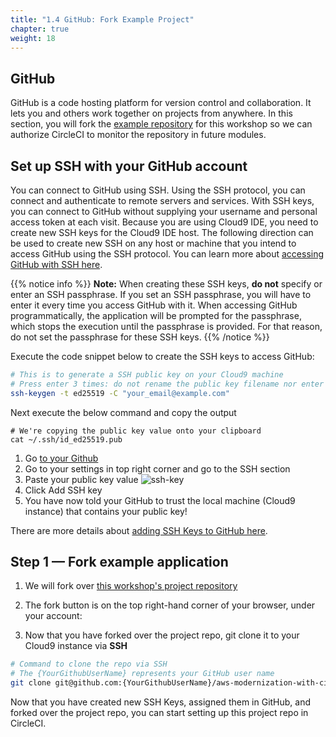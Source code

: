 ```yaml
---
title: "1.4 GitHub: Fork Example Project"
chapter: true
weight: 18
---
```


## GitHub

GitHub is a code hosting platform for version control and collaboration. It lets you and others work together on projects from anywhere. In this section, you will fork the [example repository][1] for this workshop so we can authorize CircleCI to monitor the repository in future modules.

## Set up SSH with your GitHub account

You can connect to GitHub using SSH. Using the SSH protocol, you can connect and authenticate to remote servers and services. With SSH keys, you can connect to GitHub without supplying your username and personal access token at each visit. Because you are using Cloud9 IDE, you need to create new SSH keys for the Cloud9 IDE host. The following direction can be used to create new SSH on any host or machine that you intend to access GitHub using the SSH protocol. You can learn more about [accessing GitHub with SSH here][2].

{{% notice info %}}
**Note:** When creating these SSH keys, **do not** specify or enter an SSH passphrase. If you set an SSH passphrase, you will have to enter it every time you access GitHub with it. When accessing GitHub programmatically, the application will be prompted for the passphrase, which stops the execution until the passphrase is provided. For that reason, do not set the passphrase for these SSH keys.
{{% /notice %}}

Execute the code snippet below to create the SSH keys to access GitHub:

```bash
# This is to generate a SSH public key on your Cloud9 machine
# Press enter 3 times: do not rename the public key filename nor enter the passphrase
ssh-keygen -t ed25519 -C "your_email@example.com"
```

Next execute the below command and copy the output
```
# We're copying the public key value onto your clipboard 
cat ~/.ssh/id_ed25519.pub
```


1. Go [to your Github](https://github.com/) 
2. Go to your settings in top right corner and go to the SSH section
3. Paste your public key value
    ![ssh-key](/images/ssh-key.png)
4. Click Add SSH key
5. You have now told your GitHub to trust the local machine (Cloud9 instance) that contains your public key!

There are more details about [adding SSH Keys to GitHub here][3].

## Step 1 &mdash; Fork example application
 
1. We will fork over [this workshop's project repository][1]

2. The fork button is on the top right-hand corner of your browser, under your account:
    
3. Now that you have forked over the project repo, git clone it to your Cloud9 instance via **SSH** 

```bash
# Command to clone the repo via SSH
# The {YourGithubUserName} represents your GitHub user name
git clone git@github.com:{YourGithubUserName}/aws-modernization-with-circleci.git
```

Now that you have created new SSH Keys, assigned them in GitHub, and forked over the project repo, you can start setting up this project repo in CircleCI.

<!-- URL Links index -->
[1]: https://github.com/CircleCI-Public/aws-circleci-modernization-workshop-code
[2]: https://docs.github.com/en/github/authenticating-to-github/connecting-to-github-with-ssh
[3]: https://docs.github.com/en/github/authenticating-to-github/connecting-to-github-with-ssh/adding-a-new-ssh-key-to-your-github-account